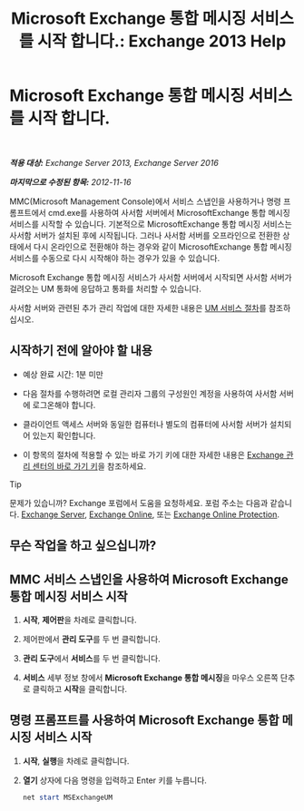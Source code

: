 ﻿---
title: 'Microsoft Exchange 통합 메시징 서비스를 시작 합니다.: Exchange 2013 Help'
TOCTitle: Microsoft Exchange 통합 메시징 서비스를 시작 합니다.
ms:assetid: b54008e6-172e-4435-8516-57cff740e89c
ms:mtpsurl: https://technet.microsoft.com/ko-kr/library/Bb124330(v=EXCHG.150)
ms:contentKeyID: 50556070
ms.date: 05/22/2018
mtps_version: v=EXCHG.150
ms.translationtype: MT
---

# Microsoft Exchange 통합 메시징 서비스를 시작 합니다.

 

_**적용 대상:** Exchange Server 2013, Exchange Server 2016_

_**마지막으로 수정된 항목:** 2012-11-16_

MMC(Microsoft Management Console)에서 서비스 스냅인을 사용하거나 명령 프롬프트에서 cmd.exe를 사용하여 사서함 서버에서 MicrosoftExchange 통합 메시징 서비스를 시작할 수 있습니다. 기본적으로 MicrosoftExchange 통합 메시징 서비스는 사서함 서버가 설치된 후에 시작됩니다. 그러나 사서함 서버를 오프라인으로 전환한 상태에서 다시 온라인으로 전환해야 하는 경우와 같이 MicrosoftExchange 통합 메시징 서비스를 수동으로 다시 시작해야 하는 경우가 있을 수 있습니다.

Microsoft Exchange 통합 메시징 서비스가 사서함 서버에서 시작되면 사서함 서버가 걸려오는 UM 통화에 응답하고 통화를 처리할 수 있습니다.

사서함 서버와 관련된 추가 관리 작업에 대한 자세한 내용은 [UM 서비스 절차](um-services-procedures-exchange-2013-help.md)를 참조하십시오.

## 시작하기 전에 알아야 할 내용

  - 예상 완료 시간: 1분 미만

  - 다음 절차를 수행하려면 로컬 관리자 그룹의 구성원인 계정을 사용하여 사서함 서버에 로그온해야 합니다.

  - 클라이언트 액세스 서버와 동일한 컴퓨터나 별도의 컴퓨터에 사서함 서버가 설치되어 있는지 확인합니다.

  - 이 항목의 절차에 적용할 수 있는 바로 가기 키에 대한 자세한 내용은 [Exchange 관리 센터의 바로 가기 키](keyboard-shortcuts-in-the-exchange-admin-center-exchange-online-protection-help.md)을 참조하세요.


> [!TIP]
> 문제가 있습니까? Exchange 포럼에서 도움을 요청하세요. 포럼 주소는 다음과 같습니다. <A href="https://go.microsoft.com/fwlink/p/?linkid=60612">Exchange Server</A>, <A href="https://go.microsoft.com/fwlink/p/?linkid=267542">Exchange Online</A>, 또는 <A href="https://go.microsoft.com/fwlink/p/?linkid=285351">Exchange Online Protection</A>.



## 무슨 작업을 하고 싶으십니까?

## MMC 서비스 스냅인을 사용하여 Microsoft Exchange 통합 메시징 서비스 시작

1.  **시작**, **제어판**을 차례로 클릭합니다.

2.  제어판에서 **관리 도구**를 두 번 클릭합니다.

3.  **관리 도구**에서 **서비스**를 두 번 클릭합니다.

4.  **서비스** 세부 정보 창에서 **Microsoft Exchange 통합 메시징**을 마우스 오른쪽 단추로 클릭하고 **시작**을 클릭합니다.

## 명령 프롬프트를 사용하여 Microsoft Exchange 통합 메시징 서비스 시작

1.  **시작**, **실행**을 차례로 클릭합니다.

2.  **열기** 상자에 다음 명령을 입력하고 Enter 키를 누릅니다.
    
    ```powershell
    net start MSExchangeUM
    ```

